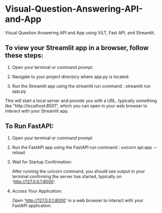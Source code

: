 # Visual-Question-Answering-API-and-App

Visual Question Answering API and App using ViLT, Fast API, and Streamlit.


## To view your Streamlit app in a browser, follow these steps:

1. Open your terminal or command prompt.

2. Navigate to your project directory where app.py is located.

3. Run the Streamlit app using the streamlit run command :
    streamlit run app.py


This will start a local server and provide you with a URL, typically something like "http://localhost:8501", which you can open in your web browser to interact with your Streamlit app.


## To Run FastAPI:

1. Open your terminal or command prompt

2. Run the FastAPI app using the FastAPI run command :
    uvicorn api:app --reload

3. Wait for Startup Confirmation:

    After running the uvicorn command, you should see output in your terminal confirming the server has started, typically on 'http://127.0.0.1:8000'.

4. Access Your Application:

    Open 'http://127.0.0.1:8000' in a web browser to interact with your FastAPI application.

